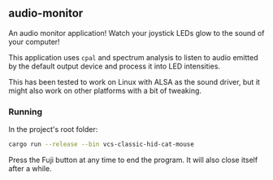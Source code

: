 ## audio-monitor

An audio monitor application!
Watch your joystick LEDs glow to the sound of your computer!

This application uses `cpal` and spectrum analysis
to listen to audio emitted by the default output device
and process it into LED intensities.

This has been tested to work on Linux with ALSA as the sound driver,
but it might also work on other platforms with a bit of tweaking.

### Running

In the project's root folder:

```sh
cargo run --release --bin vcs-classic-hid-cat-mouse
```

Press the Fuji button at any time to end the program.
It will also close itself after a while.

